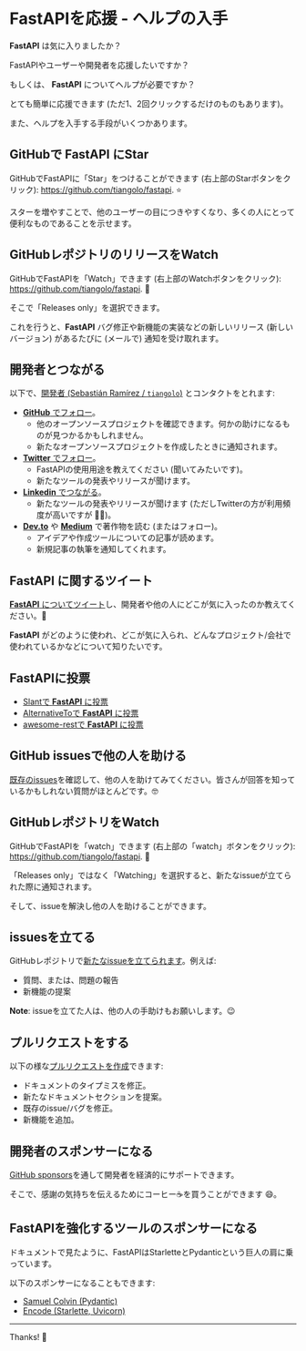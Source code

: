 # FastAPIを応援 - ヘルプの入手

**FastAPI** は気に入りましたか？

FastAPIやユーザーや開発者を応援したいですか？

もしくは、 **FastAPI** についてヘルプが必要ですか？

とても簡単に応援できます (ただ1、2回クリックするだけのものもあります)。

また、ヘルプを入手する手段がいくつかあります。

## GitHubで **FastAPI** にStar

GitHubでFastAPIに「Star」をつけることができます (右上部のStarボタンをクリック): <a href="https://github.com/tiangolo/fastapi" class="external-link" target="_blank">https://github.com/tiangolo/fastapi</a>. ⭐️

スターを増やすことで、他のユーザーの目につきやすくなり、多くの人にとって便利なものであることを示せます。

## GitHubレポジトリのリリースをWatch

GitHubでFastAPIを「Watch」できます (右上部のWatchボタンをクリック): <a href="https://github.com/tiangolo/fastapi" class="external-link" target="_blank">https://github.com/tiangolo/fastapi</a>. 👀

そこで「Releases only」を選択できます。

これを行うと、**FastAPI** バグ修正や新機能の実装などの新しいリリース (新しいバージョン) があるたびに (メールで) 通知を受け取れます。

## 開発者とつながる

以下で、<a href="https://tiangolo.com" class="external-link" target="_blank">開発者 (Sebastián Ramírez / `tiangolo`)</a> とコンタクトをとれます:

* <a href="https://github.com/tiangolo" class="external-link" target="_blank">**GitHub** でフォロー</a>。
    * 他のオープンソースプロジェクトを確認できます。何かの助けになるものが見つかるかもしれません。
    * 新たなオープンソースプロジェクトを作成したときに通知されます。
* <a href="https://twitter.com/tiangolo" class="external-link" target="_blank">**Twitter** でフォロー</a>。
    * FastAPIの使用用途を教えてください (聞いてみたいです)。
    * 新たなツールの発表やリリースが聞けます。
* <a href="https://www.linkedin.com/in/tiangolo/" class="external-link" target="_blank">**Linkedin** でつながる</a>。
    * 新たなツールの発表やリリースが聞けます (ただしTwitterの方が利用頻度が高いですが 🤷‍♂)。
* <a href="https://dev.to/tiangolo" class="external-link" target="_blank">**Dev.to**</a> や <a href="https://medium.com/@tiangolo" class="external-link" target="_blank">**Medium**</a> で著作物を読む (またはフォロー)。
    * アイデアや作成ツールについての記事が読めます。
    * 新規記事の執筆を通知してくれます。

## **FastAPI** に関するツイート

<a href="https://twitter.com/compose/tweet?text=I'm loving FastAPI because... https://github.com/tiangolo/fastapi cc @tiangolo" class="external-link" target="_blank">**FastAPI** についてツイート</a>し、開発者や他の人にどこが気に入ったのか教えてください。🎉

**FastAPI** がどのように使われ、どこが気に入られ、どんなプロジェクト/会社で使われているかなどについて知りたいです。

## FastAPIに投票

* <a href="https://www.slant.co/options/34241/~fastapi-review" class="external-link" target="_blank">Slantで **FastAPI** に投票</a>
* <a href="https://alternativeto.net/software/fastapi/" class="external-link" target="_blank">AlternativeToで **FastAPI** に投票</a>
* <a href="https://github.com/marmelab/awesome-rest/pull/93" class="external-link" target="_blank">awesome-restで **FastAPI** に投票</a>

## GitHub issuesで他の人を助ける

<a href="https://github.com/tiangolo/fastapi/issues" class="external-link" target="_blank">既存のissues</a>を確認して、他の人を助けてみてください。皆さんが回答を知っているかもしれない質問がほとんどです。🤓

## GitHubレポジトリをWatch

GitHubでFastAPIを「watch」できます (右上部の「watch」ボタンをクリック): <a href="https://github.com/tiangolo/fastapi" class="external-link" target="_blank">https://github.com/tiangolo/fastapi</a>. 👀

「Releases only」ではなく「Watching」を選択すると、新たなissueが立てられた際に通知されます。

そして、issueを解決し他の人を助けることができます。

## issuesを立てる

GitHubレポジトリで<a href="https://github.com/tiangolo/fastapi/issues/new/choose" class="external-link" target="_blank">新たなissueを立てられます</a>。例えば:

* 質問、または、問題の報告
* 新機能の提案

**Note**: issueを立てた人は、他の人の手助けもお願いします。😉

## プルリクエストをする

以下の様な<a href="https://github.com/tiangolo/fastapi" class="external-link" target="_blank">プルリクエストを作成</a>できます:

* ドキュメントのタイプミスを修正。
* 新たなドキュメントセクションを提案。
* 既存のissue/バグを修正。
* 新機能を追加。

## 開発者のスポンサーになる

<a href="https://github.com/sponsors/tiangolo" class="external-link" target="_blank">GitHub sponsors</a>を通して開発者を経済的にサポートできます。

そこで、感謝の気持ちを伝えるためにコーヒー☕️を買うことができます 😄。

## FastAPIを強化するツールのスポンサーになる

ドキュメントで見たように、FastAPIはStarletteとPydanticという巨人の肩に乗っています。

以下のスポンサーになることもできます:

* <a href="https://github.com/sponsors/samuelcolvin" class="external-link" target="_blank">Samuel Colvin (Pydantic)</a>
* <a href="https://github.com/sponsors/encode" class="external-link" target="_blank">Encode (Starlette, Uvicorn)</a>

---

Thanks! 🚀
